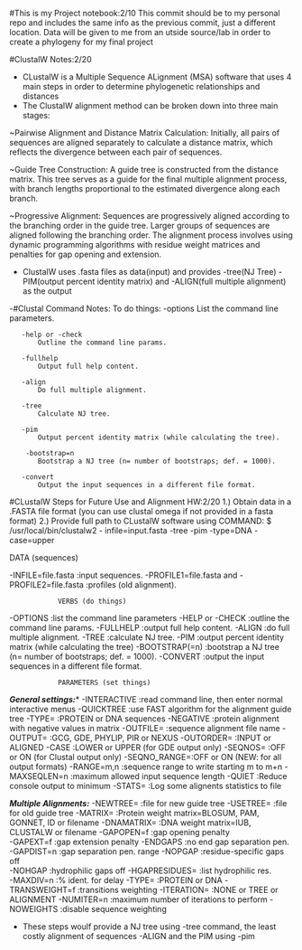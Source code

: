 #This is my Project notebook:2/10
This commit should be to my personal repo and includes the same info as the previous commit, just a different location. 
Data will be given to me from an utside source/lab in order to create a phylogeny for my final project

#ClustalW Notes:2/20
- CLustalW is a Multiple Sequence ALignment (MSA) software that uses 4 main steps in order to determine phylogenetic relationships and distances
- The ClustalW alignment method can be broken down into three main stages:

~Pairwise Alignment and Distance Matrix Calculation: Initially, all pairs of sequences are aligned separately to calculate a distance matrix, which reflects the divergence between each pair of sequences.

~Guide Tree Construction: A guide tree is constructed from the distance matrix. This tree serves as a guide for the final multiple alignment process, with branch lengths proportional to the estimated divergence along each branch.

~Progressive Alignment: Sequences are progressively aligned according to the branching order in the guide tree. Larger groups of sequences are aligned following the branching order. The alignment process involves using dynamic programming algorithms with residue weight matrices and penalties for gap opening and extension.

- ClustalW uses .fasta files as data(input) and provides -tree(NJ Tree) -PIM(output percent identity matrix) and -ALIGN(full multiple alignment) as the output

-#Clustal Command Notes:
To do things:
       -options
           List the command line parameters.

       -help or -check
           Outline the command line params.

       -fullhelp
           Output full help content.

       -align
           Do full multiple alignment.

       -tree
           Calculate NJ tree.

       -pim
           Output percent identity matrix (while calculating the tree).

        -bootstrap=n
           Bootstrap a NJ tree (n= number of bootstraps; def. = 1000).

       -convert
           Output the input sequences in a different file format.

#CLustalW Steps for Future Use and Alignment HW:2/20
1.) Obtain data in a .FASTA file format (you can use clustal omega if not provided in a fasta format)
2.) Provide full path to CLustalW software using COMMAND: $ /usr/local/bin/clustalw2 - infile=input.fasta -tree -pim -type=DNA -case=upper

DATA (sequences)

-INFILE=file.fasta                             :input sequences.
-PROFILE1=file.fasta  and  -PROFILE2=file.fasta  :profiles (old alignment).


                VERBS (do things)

-OPTIONS            :list the command line parameters
-HELP  or -CHECK    :outline the command line params.
-FULLHELP           :output full help content.
-ALIGN              :do full multiple alignment.
-TREE               :calculate NJ tree.
-PIM                :output percent identity matrix (while calculating the tree)
-BOOTSTRAP(=n)      :bootstrap a NJ tree (n= number of bootstraps; def. = 1000).
-CONVERT            :output the input sequences in a different file format.

                PARAMETERS (set things)

***General settings:****
-INTERACTIVE :read command line, then enter normal interactive menus
-QUICKTREE   :use FAST algorithm for the alignment guide tree
-TYPE=       :PROTEIN or DNA sequences
-NEGATIVE    :protein alignment with negative values in matrix
-OUTFILE=    :sequence alignment file name
-OUTPUT=     :GCG, GDE, PHYLIP, PIR or NEXUS
-OUTORDER=   :INPUT or ALIGNED
-CASE        :LOWER or UPPER (for GDE output only)
-SEQNOS=     :OFF or ON (for Clustal output only)
-SEQNO_RANGE=:OFF or ON (NEW: for all output formats)
-RANGE=m,n   :sequence range to write starting m to m+n
-MAXSEQLEN=n :maximum allowed input sequence length
-QUIET       :Reduce console output to minimum
-STATS=      :Log some alignents statistics to file

***Multiple Alignments:***
-NEWTREE=      :file for new guide tree
-USETREE=      :file for old guide tree
-MATRIX=       :Protein weight matrix=BLOSUM, PAM, GONNET, ID or filename
-DNAMATRIX=    :DNA weight matrix=IUB, CLUSTALW or filename
-GAPOPEN=f     :gap opening penalty        
-GAPEXT=f      :gap extension penalty
-ENDGAPS       :no end gap separation pen. 
-GAPDIST=n     :gap separation pen. range
-NOPGAP        :residue-specific gaps off  
-NOHGAP        :hydrophilic gaps off
-HGAPRESIDUES= :list hydrophilic res.    
-MAXDIV=n      :% ident. for delay
-TYPE=         :PROTEIN or DNA
-TRANSWEIGHT=f :transitions weighting
-ITERATION=    :NONE or TREE or ALIGNMENT
-NUMITER=n     :maximum number of iterations to perform
-NOWEIGHTS     :disable sequence weighting

- These steps woulf provide a NJ tree using -tree command, the least costly alignment of sequences -ALIGN and the PIM using -pim

